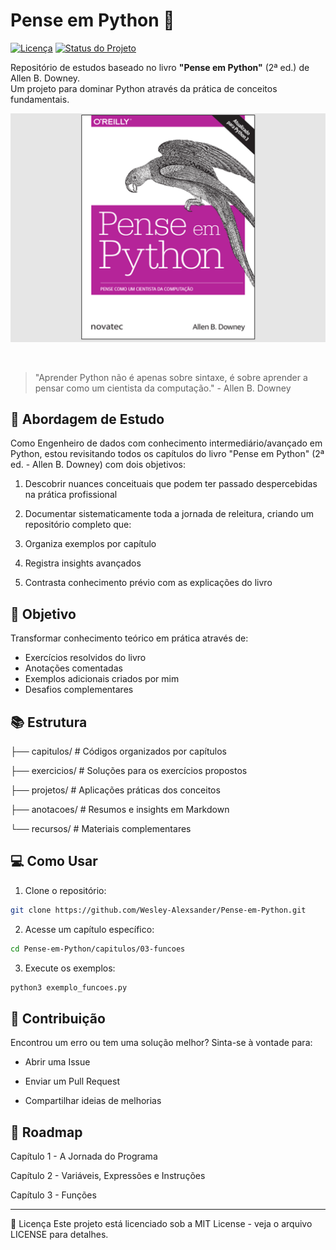 # Pense em Python 🐍

[![Licença](https://img.shields.io/badge/license-MIT-blue.svg)](LICENSE)
[![Status do Projeto](https://img.shields.io/badge/status-em%20desenvolvimento-brightgreen)]()

Repositório de estudos baseado no livro **"Pense em Python"** (2ª ed.) de Allen B. Downey.  
Um projeto para dominar Python através da prática de conceitos fundamentais.
<p> 
<img src="./Assets/img/livro.png"/>
</p>
<br/>

> "Aprender Python não é apenas sobre sintaxe, é sobre aprender a pensar como um cientista da computação." - Allen B. Downey

## 📖 Abordagem de Estudo
Como Engenheiro de dados com conhecimento intermediário/avançado em Python, estou revisitando todos os capítulos do livro "Pense em Python" (2ª ed. - Allen B. Downey) com dois objetivos:

1. Descobrir nuances conceituais que podem ter passado despercebidas na prática profissional

2. Documentar sistematicamente toda a jornada de releitura, criando um repositório completo que:

3. Organiza exemplos por capítulo

4. Registra insights avançados

5. Contrasta conhecimento prévio com as explicações do livro

## 🚀 Objetivo

Transformar conhecimento teórico em prática através de:
- Exercícios resolvidos do livro
- Anotações comentadas
- Exemplos adicionais criados por mim
- Desafios complementares

## 📚 Estrutura
├── capitulos/ # Códigos organizados por capítulos

├── exercicios/ # Soluções para os exercícios propostos

├── projetos/ # Aplicações práticas dos conceitos

├── anotacoes/ # Resumos e insights em Markdown

└── recursos/ # Materiais complementares



## 💻 Como Usar

1. Clone o repositório:
```bash
git clone https://github.com/Wesley-Alexsander/Pense-em-Python.git
```
2. Acesse um capítulo específico:
```bash
cd Pense-em-Python/capitulos/03-funcoes
```
3. Execute os exemplos:
```bash
python3 exemplo_funcoes.py
```

## 🤝 Contribuição
Encontrou um erro ou tem uma solução melhor? Sinta-se à vontade para:

- Abrir uma Issue

- Enviar um Pull Request

- Compartilhar ideias de melhorias

## 📌 Roadmap
Capítulo 1 - A Jornada do Programa

Capítulo 2 - Variáveis, Expressões e Instruções

Capítulo 3 - Funções

----------

📜 Licença
Este projeto está licenciado sob a MIT License - veja o arquivo LICENSE para detalhes.

